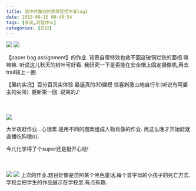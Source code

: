 ```yaml
---
title: 高中时做过的奇奇怪怪作业log1
date: 2015-09-15 00:40:54
tags: [杂谈,奇怪作业]
categories: [日记]
---
```

<a data-fancybox="gallery" href="P016_1.jpg"><img src="P016_1.jpg"></a>
<a data-fancybox="gallery" href="P016_2.jpg"><img src="P016_2.jpg"></a>

【paper bag assignment】的作业.
背景自带特效也救不回这破铜烂铁的面相.嘛嘛嘛.
听说这儿秋天的树叶可好看.
我研究一下是否能在安全帽上固定摄像机,再去trail骑上一圈.

【里约实况】百分百真实体验 最逼真的3D建模 惊喜刺激山地自行车(听说有阿婆主的尖叫). 更新第一回.
说笑的♪
<br>
<br>
<br>
<br>
<a data-fancybox="gallery" href="P016_3.jpg"><img src="P016_3.jpg"></a>

大半夜赶作业…心很累.是用不同的图案组成人物肖像的作业.
再这么晚才开始赶就直播吃狗粮(((.

今儿化学得了个super还是挺开心哒!
<br>
<br>
<br>
<br>
<a data-fancybox="gallery" href="P016_4.jpg"><img src="P016_4.jpg"></a>
<a data-fancybox="gallery" href="P016_5.jpg"><img src="P016_5.jpg"></a>
上次的作业.题目好像是仿照某个黑色童话,每个首字母的小孩子的死亡方式.
学校会把学生的作品展示在学校里.有点有趣.
